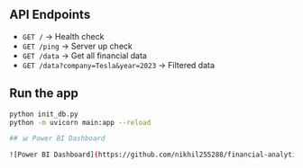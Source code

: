 ## API Endpoints

- `GET /` → Health check
- `GET /ping` → Server up check
- `GET /data` → Get all financial data
- `GET /data?company=Tesla&year=2023` → Filtered data

## Run the app

```bash
python init_db.py
python -m uvicorn main:app --reload

## 📊 Power BI Dashboard

![Power BI Dashboard](https://github.com/nikhil255288/financial-analytics-api/blob/main/screenshots/powerbi_dashboard.png?raw=true)
